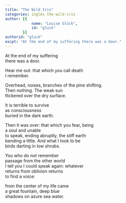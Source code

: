```yaml
---
title: "The Wild Iris"
categories: inglês the-wild-iris
author: [{
			name: "Louise Glück",
			id: "gluck"
		}]
authorid: "gluck"
excpt: "At the end of my suffering there was a door."
---
```

At the end of my suffering \
there was a door.

Hear me out: that which you call death \
I remember.

Overhead, noises, branches of the pine shifting. \
Then nothing. The weak sun \
flickered over the dry surface.

It is terrible to survive \
as consciousness \
buried in the dark earth.

Then it was over: that which you fear, being \
a soul and unable \
to speak, ending abruptly, the stiff earth \
bending a little.  And what I took to be \
birds darting in low shrubs.

You who do not remember \
passage from the other world \
I tell you I could speak again: whatever \
returns from oblivion returns \
to find a voice:

from the center of my life came \
a great fountain, deep blue \
shadows on azure sea water.